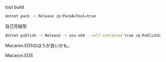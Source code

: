 


tool build

```bash
dotnet pack -c Release /p:PackAsTool=true
```

自己完結型

```bash
dotnet publish -c Release -r osx-x64 --self-contained true /p:PublishSingleFile=true /p:PublishTrimmed=true
```

Macaron.EDSのほうが良いかも。

Macaron.EDS
